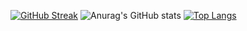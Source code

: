 
[![GitHub Streak](https://streak-stats.demolab.com?user=janpoonthong)](https://git.io/streak-stats)
![Anurag's GitHub stats](https://github-readme-stats.vercel.app/api?username=janpoonthong&show_icons=true)
[![Top Langs](https://github-readme-stats.vercel.app/api/top-langs/?username=janpoonthong&layout=compact)](https://github.com/anuraghazra/github-readme-stats)
